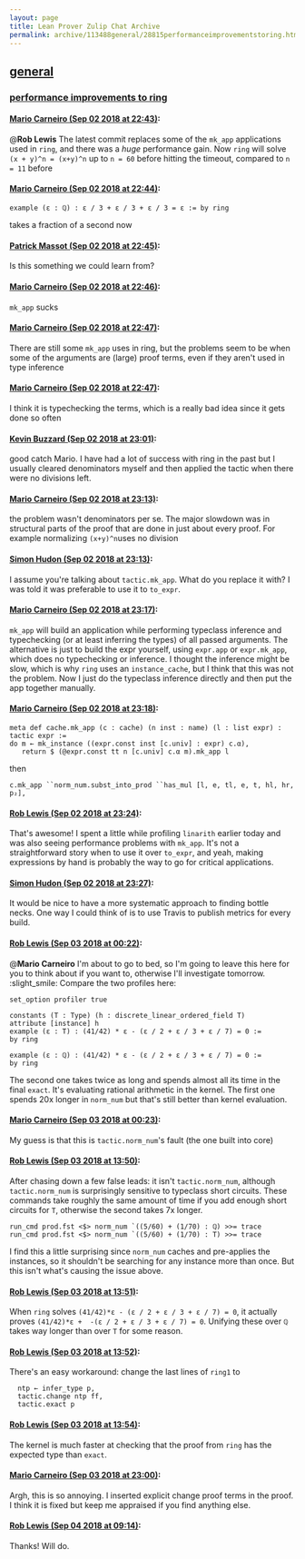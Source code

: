 ```yaml
---
layout: page
title: Lean Prover Zulip Chat Archive 
permalink: archive/113488general/28815performanceimprovementstoring.html
---
```


## [general](index.html)
### [performance improvements to ring](28815performanceimprovementstoring.html)

#### [Mario Carneiro (Sep 02 2018 at 22:43)](https://leanprover.zulipchat.com/#narrow/stream/113488-general/topic/performance%20improvements%20to%20ring/near/133227901):
@**Rob Lewis** The latest commit replaces some of the `mk_app` applications used in `ring`, and there was a *huge* performance gain. Now `ring` will solve `(x + y)^n = (x+y)^n` up to `n = 60` before hitting the timeout, compared to `n = 11` before

#### [Mario Carneiro (Sep 02 2018 at 22:44)](https://leanprover.zulipchat.com/#narrow/stream/113488-general/topic/performance%20improvements%20to%20ring/near/133227944):
```
example (ε : ℚ) : ε / 3 + ε / 3 + ε / 3 = ε := by ring
```
takes a fraction of a second now

#### [Patrick Massot (Sep 02 2018 at 22:45)](https://leanprover.zulipchat.com/#narrow/stream/113488-general/topic/performance%20improvements%20to%20ring/near/133227959):
Is this something we could learn from?

#### [Mario Carneiro (Sep 02 2018 at 22:46)](https://leanprover.zulipchat.com/#narrow/stream/113488-general/topic/performance%20improvements%20to%20ring/near/133227997):
`mk_app` sucks

#### [Mario Carneiro (Sep 02 2018 at 22:47)](https://leanprover.zulipchat.com/#narrow/stream/113488-general/topic/performance%20improvements%20to%20ring/near/133228008):
There are still some `mk_app` uses in ring, but the problems seem to be when some of the arguments are (large) proof terms, even if they aren't used in type inference

#### [Mario Carneiro (Sep 02 2018 at 22:47)](https://leanprover.zulipchat.com/#narrow/stream/113488-general/topic/performance%20improvements%20to%20ring/near/133228011):
I think it is typechecking the terms, which is a really bad idea since it gets done so often

#### [Kevin Buzzard (Sep 02 2018 at 23:01)](https://leanprover.zulipchat.com/#narrow/stream/113488-general/topic/performance%20improvements%20to%20ring/near/133228387):
good catch Mario. I have had a lot of success with ring in the past but I usually cleared denominators myself and then applied the tactic when there were no divisions left.

#### [Mario Carneiro (Sep 02 2018 at 23:13)](https://leanprover.zulipchat.com/#narrow/stream/113488-general/topic/performance%20improvements%20to%20ring/near/133228677):
the problem wasn't denominators per se. The major slowdown was in structural parts of the proof that are done in just about every proof. For example normalizing `(x+y)^n`uses no division

#### [Simon Hudon (Sep 02 2018 at 23:13)](https://leanprover.zulipchat.com/#narrow/stream/113488-general/topic/performance%20improvements%20to%20ring/near/133228678):
I assume you're talking about `tactic.mk_app`. What do you replace it with? I was told it was preferable to use it to `to_expr`.

#### [Mario Carneiro (Sep 02 2018 at 23:17)](https://leanprover.zulipchat.com/#narrow/stream/113488-general/topic/performance%20improvements%20to%20ring/near/133228807):
`mk_app` will build an application while performing typeclass inference and typechecking (or at least inferring the types) of all passed arguments. The alternative is just to build the expr yourself, using `expr.app` or `expr.mk_app`, which does no typechecking or inference. I thought the inference might be slow, which is why `ring` uses an `instance_cache`, but I think that this was not the problem. Now I just do the typeclass inference directly and then put the app together manually.

#### [Mario Carneiro (Sep 02 2018 at 23:18)](https://leanprover.zulipchat.com/#narrow/stream/113488-general/topic/performance%20improvements%20to%20ring/near/133228852):
```
meta def cache.mk_app (c : cache) (n inst : name) (l : list expr) : tactic expr :=
do m ← mk_instance ((expr.const inst [c.univ] : expr) c.α),
   return $ (@expr.const tt n [c.univ] c.α m).mk_app l
```
then
```
c.mk_app ``norm_num.subst_into_prod ``has_mul [l, e, tl, e, t, hl, hr, p₂],
```

#### [Rob Lewis (Sep 02 2018 at 23:24)](https://leanprover.zulipchat.com/#narrow/stream/113488-general/topic/performance%20improvements%20to%20ring/near/133229004):
That's awesome! I spent a little while profiling `linarith` earlier today and was also seeing performance problems with `mk_app`. It's not a straightforward story when to use it over `to_expr`, and yeah, making expressions by hand is probably the way to go for critical applications.

#### [Simon Hudon (Sep 02 2018 at 23:27)](https://leanprover.zulipchat.com/#narrow/stream/113488-general/topic/performance%20improvements%20to%20ring/near/133229060):
It would be nice to have a more systematic approach to finding bottle necks. One way I could think of is to use Travis to publish metrics for every build.

#### [Rob Lewis (Sep 03 2018 at 00:22)](https://leanprover.zulipchat.com/#narrow/stream/113488-general/topic/performance%20improvements%20to%20ring/near/133230444):
@**Mario Carneiro** I'm about to go to bed, so I'm going to leave this here for you to think about if you want to, otherwise I'll investigate tomorrow. :slight_smile: Compare the two profiles here:
```lean
set_option profiler true

constants (T : Type) (h : discrete_linear_ordered_field T)
attribute [instance] h
example (ε : T) : (41/42) * ε - (ε / 2 + ε / 3 + ε / 7) = 0 :=
by ring

example (ε : ℚ) : (41/42) * ε - (ε / 2 + ε / 3 + ε / 7) = 0 :=
by ring
```
The second one takes twice as long and spends almost all its time in the final `exact`. It's evaluating rational arithmetic in the kernel. The first one spends 20x longer in `norm_num` but that's still better than kernel evaluation.

#### [Mario Carneiro (Sep 03 2018 at 00:23)](https://leanprover.zulipchat.com/#narrow/stream/113488-general/topic/performance%20improvements%20to%20ring/near/133230451):
My guess is that this is `tactic.norm_num`'s fault (the one built into core)

#### [Rob Lewis (Sep 03 2018 at 13:50)](https://leanprover.zulipchat.com/#narrow/stream/113488-general/topic/performance%20improvements%20to%20ring/near/133255709):
After chasing down a few false leads: it isn't `tactic.norm_num`, although `tactic.norm_num` is surprisingly sensitive to typeclass short circuits. These commands take roughly the same amount of time if you add enough short circuits for `T`, otherwise the second takes 7x longer.
```lean
run_cmd prod.fst <$> norm_num `((5/60) + (1/70) : ℚ) >>= trace
run_cmd prod.fst <$> norm_num `((5/60) + (1/70) : T) >>= trace
```
I find this a little surprising since `norm_num` caches and pre-applies the instances, so it shouldn't be searching for any instance more than once. But this isn't what's causing the issue above.

#### [Rob Lewis (Sep 03 2018 at 13:51)](https://leanprover.zulipchat.com/#narrow/stream/113488-general/topic/performance%20improvements%20to%20ring/near/133255736):
When `ring` solves `(41/42)*ε - (ε / 2 + ε / 3 + ε / 7) = 0`, it actually proves `(41/42)*ε +  -(ε / 2 + ε / 3 + ε / 7) = 0`. Unifying these over `ℚ` takes way longer than over `T` for some reason.

#### [Rob Lewis (Sep 03 2018 at 13:52)](https://leanprover.zulipchat.com/#narrow/stream/113488-general/topic/performance%20improvements%20to%20ring/near/133255823):
There's an easy workaround: change the last lines of `ring1` to 
```lean
  ntp ← infer_type p,
  tactic.change ntp ff,
  tactic.exact p
```

#### [Rob Lewis (Sep 03 2018 at 13:54)](https://leanprover.zulipchat.com/#narrow/stream/113488-general/topic/performance%20improvements%20to%20ring/near/133255908):
The kernel is much faster at checking that the proof from `ring` has the expected type than `exact`.

#### [Mario Carneiro (Sep 03 2018 at 23:00)](https://leanprover.zulipchat.com/#narrow/stream/113488-general/topic/performance%20improvements%20to%20ring/near/133278527):
Argh, this is so annoying. I inserted explicit change proof terms in the proof. I think it is fixed but keep me appraised if you find anything else.

#### [Rob Lewis (Sep 04 2018 at 09:14)](https://leanprover.zulipchat.com/#narrow/stream/113488-general/topic/performance%20improvements%20to%20ring/near/133295842):
Thanks! Will do.

